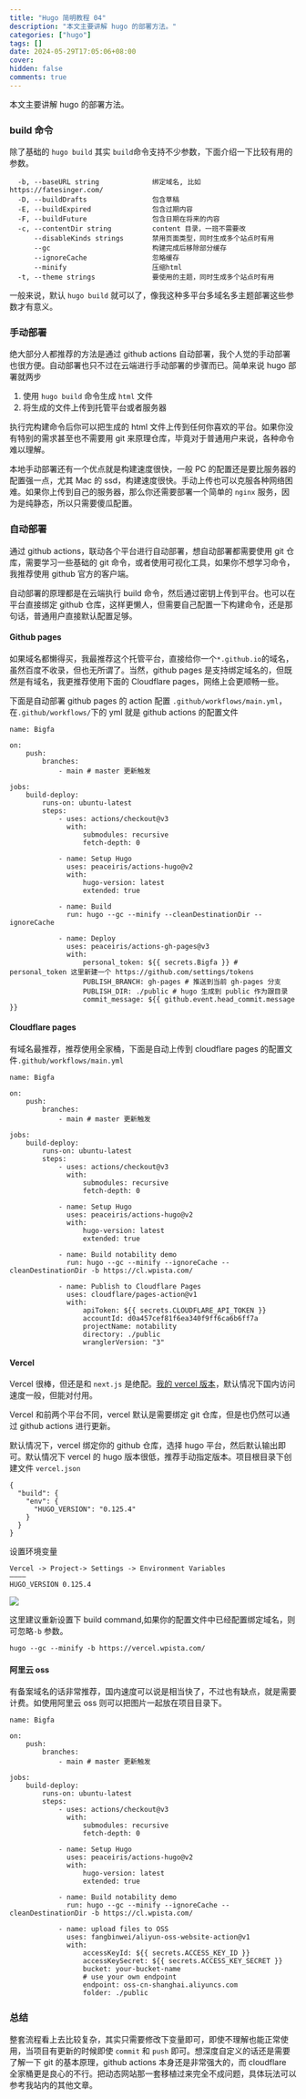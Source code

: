 ```yaml
---
title: "Hugo 简明教程 04"
description: "本文主要讲解 hugo 的部署方法。"
categories: ["hugo"]
tags: []
date: 2024-05-29T17:05:06+08:00
cover:
hidden: false
comments: true
---
```


本文主要讲解 hugo 的部署方法。

### build 命令

除了基础的 `hugo build` 其实 `build`命令支持不少参数，下面介绍一下比较有用的参数。

```
  -b, --baseURL string             绑定域名, 比如 https://fatesinger.com/
  -D, --buildDrafts                包含草稿
  -E, --buildExpired               包含过期内容
  -F, --buildFuture                包含日期在将来的内容
  -c, --contentDir string          content 目录，一班不需要改
      --disableKinds strings       禁用页面类型，同时生成多个站点时有用
      --gc                         构建完成后移除部分缓存
      --ignoreCache                忽略缓存
      --minify                     压缩html
  -t, --theme strings              要使用的主题，同时生成多个站点时有用
```

一般来说，默认 `hugo build` 就可以了，像我这种多平台多域名多主题部署这些参数才有意义。

### 手动部署

绝大部分人都推荐的方法是通过 github actions 自动部署，我个人觉的手动部署也很方便。自动部署也只不过在云端进行手动部署的步骤而已。简单来说 hugo 部署就两步

1. 使用 `hugo build` 命令生成 `html` 文件
2. 将生成的文件上传到托管平台或者服务器

执行完构建命令后你可以把生成的 html 文件上传到任何你喜欢的平台。如果你没有特别的需求甚至也不需要用 git 来原理仓库，毕竟对于普通用户来说，各种命令难以理解。

本地手动部署还有一个优点就是构建速度很快，一般 PC 的配置还是要比服务器的配置强一点，尤其 Mac 的 ssd，构建速度很快。手动上传也可以克服各种网络困难。如果你上传到自己的服务器，那么你还需要部署一个简单的 `nginx` 服务，因为是纯静态，所以只需要傻瓜配置。

### 自动部署

通过 github actions，联动各个平台进行自动部署，想自动部署都需要使用 git 仓库，需要学习一些基础的 git 命令，或者使用可视化工具，如果你不想学习命令，我推荐使用 github 官方的客户端。

自动部署的原理都是在云端执行 build 命令，然后通过密钥上传到平台。也可以在平台直接绑定 github 仓库，这样更懒人，但需要自己配置一下构建命令，还是那句话，普通用户直接默认配置足够。

#### Github pages

如果域名都懒得买，我最推荐这个托管平台，直接给你一个`*.github.io`的域名，虽然百度不收录，但也无所谓了。当然，github pages 是支持绑定域名的，但既然是有域名，我更推荐使用下面的 Cloudflare pages，网络上会更顺畅一些。

下面是自动部署 github pages 的 action 配置 `.github/workflows/main.yml`，在`.github/workflows/`下的 yml 就是 github actions 的配置文件

```
name: Bigfa

on:
    push:
        branches:
            - main # master 更新触发

jobs:
    build-deploy:
        runs-on: ubuntu-latest
        steps:
            - uses: actions/checkout@v3
              with:
                  submodules: recursive
                  fetch-depth: 0

            - name: Setup Hugo
              uses: peaceiris/actions-hugo@v2
              with:
                  hugo-version: latest
                  extended: true

            - name: Build
              run: hugo --gc --minify --cleanDestinationDir --ignoreCache

            - name: Deploy
              uses: peaceiris/actions-gh-pages@v3
              with:
                  personal_token: ${{ secrets.Bigfa }} # personal_token 这里新建一个 https://github.com/settings/tokens
                  PUBLISH_BRANCH: gh-pages # 推送到当前 gh-pages 分支
                  PUBLISH_DIR: ./public # hugo 生成到 public 作为跟目录
                  commit_message: ${{ github.event.head_commit.message }}
```

#### Cloudflare pages

有域名最推荐，推荐使用全家桶，下面是自动上传到 cloudflare pages 的配置文件`.github/workflows/main.yml`

```
name: Bigfa

on:
    push:
        branches:
            - main # master 更新触发

jobs:
    build-deploy:
        runs-on: ubuntu-latest
        steps:
            - uses: actions/checkout@v3
              with:
                  submodules: recursive
                  fetch-depth: 0

            - name: Setup Hugo
              uses: peaceiris/actions-hugo@v2
              with:
                  hugo-version: latest
                  extended: true

            - name: Build notability demo
              run: hugo --gc --minify --ignoreCache --cleanDestinationDir -b https://cl.wpista.com/

            - name: Publish to Cloudflare Pages
              uses: cloudflare/pages-action@v1
              with:
                  apiToken: ${{ secrets.CLOUDFLARE_API_TOKEN }}
                  accountId: d0a457cef81f6ea340f9ff6ca6b6ff7a
                  projectName: notability
                  directory: ./public
                  wranglerVersion: "3"
```

#### Vercel

Vercel 很棒，但还是和 `next.js` 是绝配。[我的 vercel 版本](https://vercel.wpista.com/)，默认情况下国内访问速度一般，但能对付用。

Vercel 和前两个平台不同，vercel 默认是需要绑定 git 仓库，但是也仍然可以通过 github actions 进行更新。

默认情况下，vercel 绑定你的 github 仓库，选择 hugo 平台，然后默认输出即可。默认情况下 vercel 的 hugo 版本很低，推荐手动指定版本。项目根目录下创建文件 `vercel.json`

```
{
  "build": {
    "env": {
      "HUGO_VERSION": "0.125.4"
    }
  }
}
```

设置环境变量

```
Vercel -> Project-> Settings -> Environment Variables
————
HUGO_VERSION 0.125.4
```

![](//static.fatesinger.com/2024/06/4e1sq5sowwvykc0y.png)

这里建议重新设置下 build command,如果你的配置文件中已经配置绑定域名，则可忽略`-b` 参数。

```
hugo --gc --minify -b https://vercel.wpista.com/
```

#### 阿里云 oss

有备案域名的话非常推荐，国内速度可以说是相当快了，不过也有缺点，就是需要计费。如使用阿里云 oss 则可以把图片一起放在项目目录下。

```
name: Bigfa

on:
    push:
        branches:
            - main # master 更新触发

jobs:
    build-deploy:
        runs-on: ubuntu-latest
        steps:
            - uses: actions/checkout@v3
              with:
                  submodules: recursive
                  fetch-depth: 0

            - name: Setup Hugo
              uses: peaceiris/actions-hugo@v2
              with:
                  hugo-version: latest
                  extended: true

            - name: Build notability demo
              run: hugo --gc --minify --ignoreCache --cleanDestinationDir -b https://cl.wpista.com/

            - name: upload files to OSS
              uses: fangbinwei/aliyun-oss-website-action@v1
              with:
                  accessKeyId: ${{ secrets.ACCESS_KEY_ID }}
                  accessKeySecret: ${{ secrets.ACCESS_KEY_SECRET }}
                  bucket: your-bucket-name
                  # use your own endpoint
                  endpoint: oss-cn-shanghai.aliyuncs.com
                  folder: ./public
```

### 总结

整套流程看上去比较复杂，其实只需要修改下变量即可，即使不理解也能正常使用，当项目有更新的时候即使 `commit` 和 `push` 即可。想深度自定义的话还是需要了解一下 git 的基本原理，github actions 本身还是非常强大的，而 cloudflare 全家桶更是良心的不行。把动态网站那一套移植过来完全不成问题，具体玩法可以参考我站内的其他文章。
